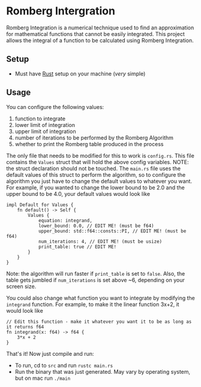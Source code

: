 # Romberg Intergration

Romberg Integration is a numerical technique used to find an approximation for mathematical functions that cannot be easily integrated. This project allows the integral of a function to be calculated using Romberg Integration.

## Setup
- Must have [Rust](https://www.rust-lang.org/tools/install) setup on your machine (_very_ simple)

## Usage
You can configure the following values:
1. function to integrate
2. lower limit of integration
3. upper limit of integration
4. number of iterations to be performed by the Romberg Algorithm
5. whether to print the Romberg table produced in the process

The only file that needs to be modified for this to work is `config.rs`. This file contains the `Values` struct that will hold the above config variables. NOTE: the struct declaration should not be touched. The `main.rs` file uses the default values of this struct to perform the algorithm, so to configure the algorithm you just have to change the default values to whatever you want. For example, if you wanted to change the lower bound to be 2.0 and the upper bound to be 4.0, your default values would look like
```
impl Default for Values {
    fn default() -> Self {
        Values {
            equation: integrand,
            lower_bound: 0.0, // EDIT ME! (must be f64)
            upper_bound: std::f64::consts::PI, // EDIT ME! (must be f64)
            num_iterations: 4, // EDIT ME! (must be usize)
            print_table: true // EDIT ME!
        }
    }
}
```
Note: the algorithm will run faster if `print_table` is set to `false`. Also, the table gets jumbled if `num_iterations` is set above ~6, depending on your screen size.

You could also change what function you want to integrate by modifying the `integrand` function. For example, to make it the linear function 3x+2, it would look like
```
// Edit this function - make it whatever you want it to be as long as it returns f64
fn integrand(x: f64) -> f64 {
    3*x + 2
}
```
That's it!  Now just compile and run:
- To run, cd to `src` and run `rustc main.rs`
- Run the binary that was just generated. May vary by operating system, but on mac run `./main`